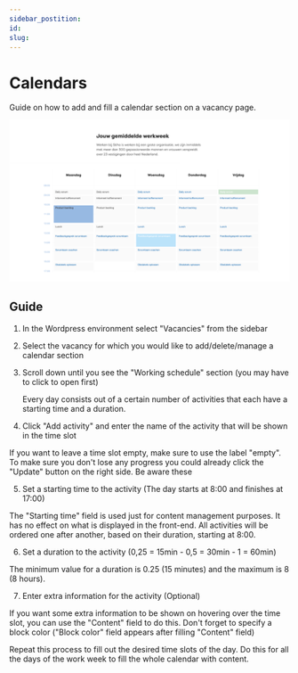 ```yaml
---
sidebar_postition:
id:
slug:
---
```


# Calendars

Guide on how to add and fill a calendar section on a vacancy page.

![IMAGE ALT TEXT HERE](../static/img/calendar-documentation-image.png)

## Guide

1. In the Wordpress environment select "Vacancies" from the sidebar

2. Select the vacancy for which you would like to add/delete/manage a calendar section

3. Scroll down until you see the "Working schedule" section (you may have to click to open first)

   Every day consists out of a certain number of activities that each have a starting time and a duration.

4. Click "Add activity" and enter the name of the activity that will be shown in the time slot

  If you want to leave a time slot empty, make sure to use the label "empty". To make sure you don't lose any progress you could already click the "Update" button on the right side. Be aware these

5. Set a starting time to the activity (The day starts at 8:00 and finishes at 17:00)

  The "Starting time" field is used just for content management purposes. It has no effect on what is displayed in the front-end. All activities will be ordered one after another, based on their duration, starting at 8:00.

6. Set a duration to the activity (0,25 = 15min - 0,5 = 30min - 1 = 60min)

  The minimum value for a duration is 0.25 (15 minutes) and the maximum is 8 (8 hours).

7. Enter extra information for the activity (Optional)

  If you want some extra information to be shown on hovering over the time slot, you can use the "Content" field to do this. Don't forget to specify a block color ("Block color" field appears after filling "Content" field)
  
  
Repeat this process to fill out the desired time slots of the day. Do this for all the days of the work week to fill the whole calendar with content.
